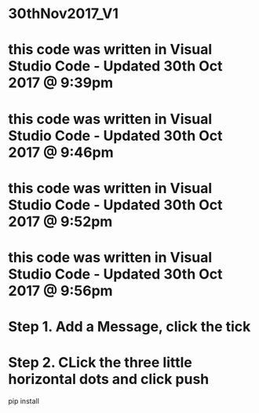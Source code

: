 # 30thNov2017_V1
# this code was written in Visual Studio Code - Updated 30th Oct 2017 @ 9:39pm
# this code was written in Visual Studio Code - Updated 30th Oct 2017 @ 9:46pm
# this code was written in Visual Studio Code - Updated 30th Oct 2017 @ 9:52pm

# this code was written in Visual Studio Code - Updated 30th Oct 2017 @ 9:56pm

# Step 1. Add a Message, click the tick
# Step 2. CLick the three little horizontal dots and click push

pip install 


